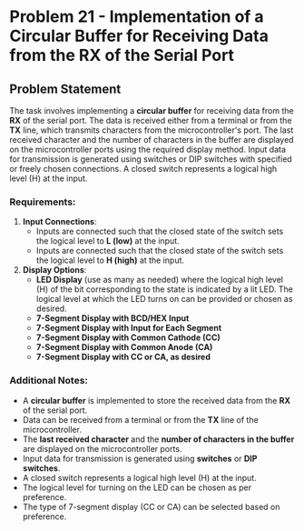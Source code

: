 # Problem 21 - Implementation of a Circular Buffer for Receiving Data from the RX of the Serial Port

## Problem Statement

The task involves implementing a **circular buffer** for receiving data from the **RX** of the serial port. The data is received either from a terminal or from the **TX** line, which transmits characters from the microcontroller's port. The last received character and the number of characters in the buffer are displayed on the microcontroller ports using the required display method. Input data for transmission is generated using switches or DIP switches with specified or freely chosen connections. A closed switch represents a logical high level (H) at the input.

### Requirements:
1. **Input Connections**:
   - Inputs are connected such that the closed state of the switch sets the logical level to **L (low)** at the input.
   - Inputs are connected such that the closed state of the switch sets the logical level to **H (high)** at the input.
2. **Display Options**:
   - **LED Display** (use as many as needed) where the logical high level (H) of the bit corresponding to the state is indicated by a lit LED. The logical level at which the LED turns on can be provided or chosen as desired.
   - **7-Segment Display with BCD/HEX Input**
   - **7-Segment Display with Input for Each Segment**
   - **7-Segment Display with Common Cathode (CC)**
   - **7-Segment Display with Common Anode (CA)**
   - **7-Segment Display with CC or CA, as desired**

### Additional Notes:
- A **circular buffer** is implemented to store the received data from the **RX** of the serial port.
- Data can be received from a terminal or from the **TX** line of the microcontroller.
- The **last received character** and the **number of characters in the buffer** are displayed on the microcontroller ports.
- Input data for transmission is generated using **switches** or **DIP switches**.
- A closed switch represents a logical high level (H) at the input.
- The logical level for turning on the LED can be chosen as per preference.
- The type of 7-segment display (CC or CA) can be selected based on preference.
